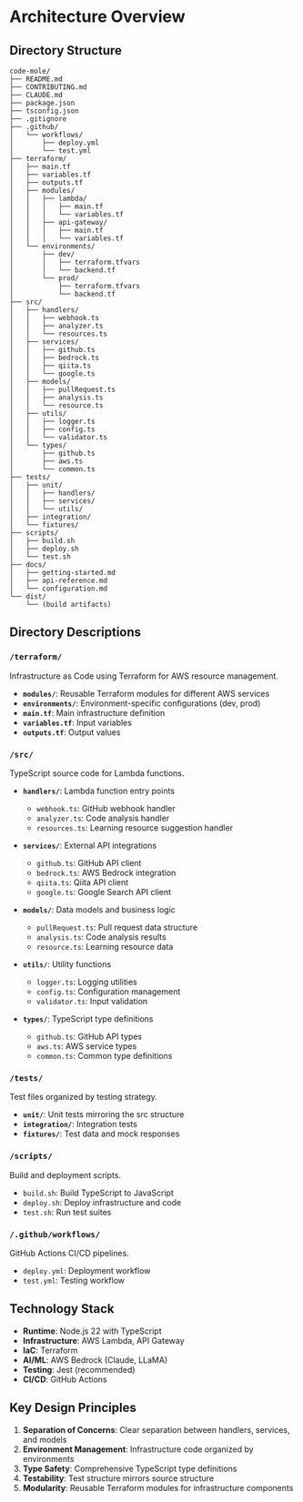 # Architecture Overview

## Directory Structure

```
code-mole/
├── README.md
├── CONTRIBUTING.md
├── CLAUDE.md
├── package.json
├── tsconfig.json
├── .gitignore
├── .github/
│   └── workflows/
│       ├── deploy.yml
│       └── test.yml
├── terraform/
│   ├── main.tf
│   ├── variables.tf
│   ├── outputs.tf
│   ├── modules/
│   │   ├── lambda/
│   │   │   ├── main.tf
│   │   │   └── variables.tf
│   │   ├── api-gateway/
│   │   │   ├── main.tf
│   │   │   └── variables.tf
│   └── environments/
│       ├── dev/
│       │   ├── terraform.tfvars
│       │   └── backend.tf
│       └── prod/
│           ├── terraform.tfvars
│           └── backend.tf
├── src/
│   ├── handlers/
│   │   ├── webhook.ts
│   │   ├── analyzer.ts
│   │   └── resources.ts
│   ├── services/
│   │   ├── github.ts
│   │   ├── bedrock.ts
│   │   ├── qiita.ts
│   │   └── google.ts
│   ├── models/
│   │   ├── pullRequest.ts
│   │   ├── analysis.ts
│   │   └── resource.ts
│   ├── utils/
│   │   ├── logger.ts
│   │   ├── config.ts
│   │   └── validator.ts
│   └── types/
│       ├── github.ts
│       ├── aws.ts
│       └── common.ts
├── tests/
│   ├── unit/
│   │   ├── handlers/
│   │   ├── services/
│   │   └── utils/
│   ├── integration/
│   └── fixtures/
├── scripts/
│   ├── build.sh
│   ├── deploy.sh
│   └── test.sh
├── docs/
│   ├── getting-started.md
│   ├── api-reference.md
│   └── configuration.md
└── dist/
    └── (build artifacts)
```

## Directory Descriptions

### `/terraform/`
Infrastructure as Code using Terraform for AWS resource management.

- **`modules/`**: Reusable Terraform modules for different AWS services
- **`environments/`**: Environment-specific configurations (dev, prod)
- **`main.tf`**: Main infrastructure definition
- **`variables.tf`**: Input variables
- **`outputs.tf`**: Output values

### `/src/`
TypeScript source code for Lambda functions.

- **`handlers/`**: Lambda function entry points
  - `webhook.ts`: GitHub webhook handler
  - `analyzer.ts`: Code analysis handler
  - `resources.ts`: Learning resource suggestion handler

- **`services/`**: External API integrations
  - `github.ts`: GitHub API client
  - `bedrock.ts`: AWS Bedrock integration
  - `qiita.ts`: Qiita API client
  - `google.ts`: Google Search API client

- **`models/`**: Data models and business logic
  - `pullRequest.ts`: Pull request data structure
  - `analysis.ts`: Code analysis results
  - `resource.ts`: Learning resource data

- **`utils/`**: Utility functions
  - `logger.ts`: Logging utilities
  - `config.ts`: Configuration management
  - `validator.ts`: Input validation

- **`types/`**: TypeScript type definitions
  - `github.ts`: GitHub API types
  - `aws.ts`: AWS service types
  - `common.ts`: Common type definitions

### `/tests/`
Test files organized by testing strategy.

- **`unit/`**: Unit tests mirroring the src structure
- **`integration/`**: Integration tests
- **`fixtures/`**: Test data and mock responses

### `/scripts/`
Build and deployment scripts.

- `build.sh`: Build TypeScript to JavaScript
- `deploy.sh`: Deploy infrastructure and code
- `test.sh`: Run test suites

### `/.github/workflows/`
GitHub Actions CI/CD pipelines.

- `deploy.yml`: Deployment workflow
- `test.yml`: Testing workflow

## Technology Stack

- **Runtime**: Node.js 22 with TypeScript
- **Infrastructure**: AWS Lambda, API Gateway
- **IaC**: Terraform
- **AI/ML**: AWS Bedrock (Claude, LLaMA)
- **Testing**: Jest (recommended)
- **CI/CD**: GitHub Actions

## Key Design Principles

1. **Separation of Concerns**: Clear separation between handlers, services, and models
2. **Environment Management**: Infrastructure code organized by environments
3. **Type Safety**: Comprehensive TypeScript type definitions
4. **Testability**: Test structure mirrors source structure
5. **Modularity**: Reusable Terraform modules for infrastructure components